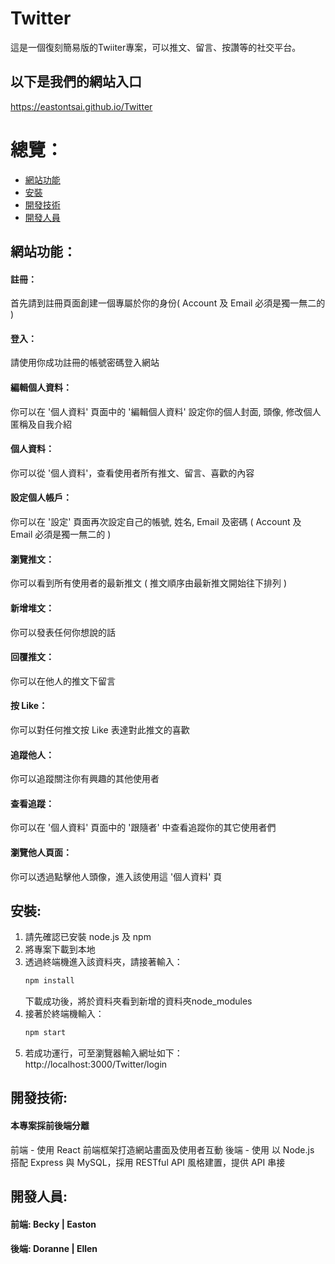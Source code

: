 # Twitter
這是一個復刻簡易版的Twiiter專案，可以推文、留言、按讚等的社交平台。
## 以下是我們的網站入口
https://eastontsai.github.io/Twitter

# 總覽：
- [網站功能](#網站功能)
- [安裝](#安裝)
- [開發技術](#開發技術)
- [開發人員](#開發人員)

## 網站功能：
#### 註冊：
首先請到註冊頁面創建一個專屬於你的身份( Account 及 Email 必須是獨一無二的 )
#### 登入：
請使用你成功註冊的帳號密碼登入網站
#### 編輯個人資料：
你可以在 '個人資料' 頁面中的 '編輯個人資料' 設定你的個人封面, 頭像, 修改個人匿稱及自我介紹
#### 個人資料：
你可以從 '個人資料'，查看使用者所有推文、留言、喜歡的內容
#### 設定個人帳戶：
你可以在 '設定' 頁面再次設定自己的帳號, 姓名, Email 及密碼 ( Account 及 Email 必須是獨一無二的 )
#### 瀏覽推文：
你可以看到所有使用者的最新推文 ( 推文順序由最新推文開始往下排列 )
#### 新增堆文：
你可以發表任何你想說的話
#### 回覆推文： 
你可以在他人的推文下留言
#### 按 Like：
你可以對任何推文按 Like 表達對此推文的喜歡
#### 追蹤他人：
你可以追蹤關注你有興趣的其他使用者
#### 查看追蹤：
你可以在 '個人資料' 頁面中的 '跟隨者' 中查看追蹤你的其它使用者們
#### 瀏覽他人頁面：
你可以透過點擊他人頭像，進入該使用這 '個人資料' 頁

## 安裝:
1. 請先確認已安裝 node.js 及 npm
2. 將專案下載到本地
3. 透過終端機進入該資料夾，請接著輸入：
   ```sh
   npm install
   ```
   下載成功後，將於資料夾看到新增的資料夾node_modules
4. 接著於終端機輸入：
   ```sh
   npm start
   ```
5. 若成功運行，可至瀏覽器輸入網址如下： 
http://localhost:3000/Twitter/login    

## 開發技術:
#### 本專案採前後端分離
前端 - 使用 React 前端框架打造網站畫面及使用者互動
後端 - 使用 以 Node.js 搭配 Express 與 MySQL，採用 RESTful API 風格建置，提供 API 串接

## 開發人員:
#### 前端: Becky | Easton
#### 後端: Doranne | Ellen 

